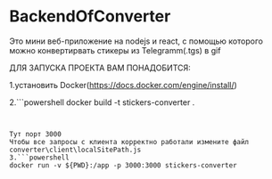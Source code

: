 # BackendOfConverter


Это мини веб-приложение на nodejs и react, c помощью которого можно конвертирвать стикеры из Telegramm(.tgs) в gif


ДЛЯ ЗАПУСКА ПРОЕКТА ВАМ ПОНАДОБИТСЯ:

1.установить Docker(https://docs.docker.com/engine/install/)

2.```powershell
docker build -t stickers-converter .
```


Тут порт 3000
Чтобы все запросы с клиента корректно работали измените файл converter\client\localSitePath.js
3.```powershell
docker run -v ${PWD}:/app -p 3000:3000 stickers-converter
```



